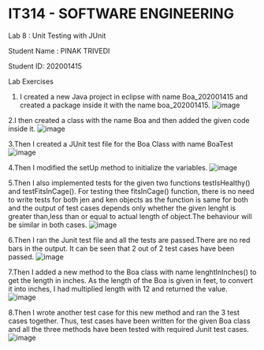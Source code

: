 # IT314 - SOFTWARE ENGINEERING

Lab 8 : Unit Testing with JUnit

Student Name : PINAK TRIVEDI

Student ID: 202001415

Lab Exercises


1. I created a new Java project in eclipse with name Boa_202001415 and created a package inside it with the name boa_202001415.
![image](https://user-images.githubusercontent.com/123732408/233608908-9fb33983-8774-45b4-93fc-f3f509de805b.png)



2.I then created a class with the name Boa and then added the given code inside it.
![image](https://user-images.githubusercontent.com/123732408/233609105-6683811f-e4e9-4193-b0b9-4b8d4665a3e3.png)





3.Then I created a JUnit test file for the Boa Class with name BoaTest 
![image](https://user-images.githubusercontent.com/123732408/233609192-10a324fb-f8f6-421a-b75d-4d1fec04fc70.png)

4.Then I modified the setUp method to initialize the variables.
![image](https://user-images.githubusercontent.com/123732408/233609263-beaa4cb1-53f7-4088-b6b7-42a41f332e5b.png)

5.Then I also implemented tests for the given two functions testIsHealthy() and testFitsInCage().  For testing thee fitsInCage() function, there is no need to write tests for both jen and ken objects as the function is same for both and the output of test cases depends only whether the given lenght is greater than,less than or equal to actual length of object.The behaviour will be similar in both cases.
![image](https://user-images.githubusercontent.com/123732408/233609797-2be911bb-9568-49d0-98b6-bef7a49338aa.png)


6.Then I ran the Junit test file and all the tests are passed.There are no red bars in the output.  It can be seen that 2 out of 2 test cases have been passed.
![image](https://user-images.githubusercontent.com/123732408/233609873-61d18f79-3b8b-4c93-9bc2-5f23c7456da3.png)


7.Then I added a new method to the Boa class with name lenghtInInches() to get the length in inches.  As the length of the Boa is given in feet, to convert it into inches, I had multiplied length with 12 and returned the value.
![image](https://user-images.githubusercontent.com/123732408/233609932-ef84be86-a9e3-40bf-b634-fcaecfb3f97e.png)

8.Then I wrote another test case for this new method and ran the 3 test cases together. 
Thus, test cases have been written for the given Boa class and all the three methods have been tested with required Junit test cases.
![image](https://user-images.githubusercontent.com/123732408/233609976-9f08cffd-f095-4c45-a30c-cc31cab929c8.png)


